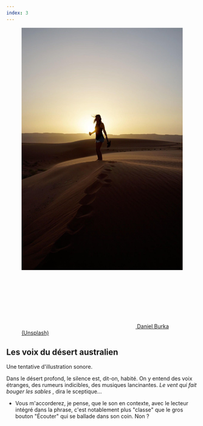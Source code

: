 ```yaml
---
index: 3
---
```

<section class="fullscreen">  <!-- slide 03 -->
    <div class="card-50">
        <figure>
             <img src="assets/images/desert.jpg" alt="Áqaba, Jordan">
              <figcaption>
                <a href="https://unsplash.com/@dburka" title="Daniel Burka">
                  <svg class="fa-camera">
                    <use xlink:href="#fa-camera"></use>
                  </svg>
                  Daniel Burka (Unsplash)
                </a>
             </figcaption>
        </figure>
        <!-- end figure-->
        <div class="flex-content">
              <h2>Les voix du désert australien</h2>
              <p>Une tentative d'illustration sonore.</p>
              <p class="text-intro">Dans le désert profond, le silence est, dit-on, habité. On y entend <span data-end="81701" data-start="72436" data-url="https://www.bac-a-sable.eu/platypus/static/sounds/chant.mp3" class="soundcite soundcite-loaded soundcite-play">des voix étranges</span>, des rumeurs indicibles, des <span class="soundcite" data-url="https://www.bac-a-sable.eu/platypus/static/sounds/digeridoo.mp3" data-start="0" data-end="110000" data-plays="1">musiques lancinantes</span>. <em>Le vent qui fait bouger les sables </em>, dira le sceptique...</p>
             <ul class="flexblock border">
              <li class="fadeIn slow">Vous m'accorderez, je pense, que le son en contexte, avec le lecteur intégré dans la phrase, c'est notablement plus "classe" que le gros bouton "Écouter" qui se ballade dans son coin. Non ?</li>
            </ul>
        </div>
            <!-- end .flex-content-->
          </div>
          <!-- end .card-50-->
        </section>